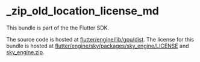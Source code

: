 # _zip_old_location_license_md

This bundle is part of the the Flutter SDK.

The source code is hosted at [flutter/engine/lib/gpu/dist](https://github.com/flutter/engine/tree/c9b9d5780da342eb3f0f5e439a7db06f7d112575/lib/gpu/dist).
The license for this bundle is hosted at [flutter/engine/sky/packages/sky_engine/LICENSE](https://github.com/flutter/engine/tree/c9b9d5780da342eb3f0f5e439a7db06f7d112575/sky/packages/sky_engine/LICENSE) 
and [sky_engine.zip](https://storage.googleapis.com/flutter_infra_release/flutter/c9b9d5780da342eb3f0f5e439a7db06f7d112575/sky_engine.zip).
